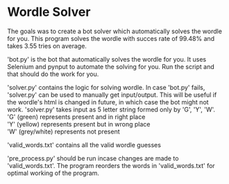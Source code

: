 # Wordle Solver

The goals was to create a bot solver which automatically solves the wordle for you. This program solves the wordle with succes rate of 99.48% and takes 3.55 tries on average.

'bot.py' is the bot that automatically solves the wordle for you. It uses Selenium and pynput to automate the solving for you. Run the script and that should do the work for you.

'solver.py' contains the logic for solving wordle. In case 'bot.py' fails, 'solver.py' can be used to manually get input/output. This will be useful if the wordle's html is changed in future, in which case the bot might not work.
'solver.py' takes input as 5 letter string formed only by 'G', 'Y', 'W'.\
'G' (green) represents present and in right place\
'Y' (yellow) represents present but in wrong place\
'W' (grey/white) represents not present

'valid_words.txt' contains all the valid wordle guesses

'pre_process.py' should be run incase changes are made to 'valid_words.txt'. The program reorders the words in 'valid_words.txt' for optimal working of the program.